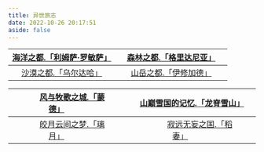 ```yaml
---
title: 异世旅志
date: 2022-10-26 20:17:51
aside: false
---
```




| [海洋之都.「利姆萨·罗敏萨」](https://arrietty-fly.github.io/利姆萨·罗敏萨) | &emsp;[森林之都.「格里达尼亚」](https://arrietty-fly.github.io/格里达尼亚)&emsp; |
| :----------------------------------------------------------: | :----------------------------------------------------------: |
| [沙漠之都.「乌尔达哈」](https://arrietty-fly.github.io/乌尔达哈) | [山岳之都.「伊修加德」](https://arrietty-fly.github.io/伊修加德) |





| &emsp;[风与牧歌之城.「蒙德」](https://arrietty-fly.github.io/蒙德)&emsp;&emsp;&emsp; | [山巅雪国的记忆.「龙脊雪山」](https://arrietty-fly.github.io/龙脊雪山) |
| :----------------------------------------------------------: | :----------------------------------------------------------: |
| &emsp;[皎月云间之梦.「璃月」](https://arrietty-fly.github.io/璃月)&emsp;&emsp;&emsp; | &emsp;&emsp;[寂远无妄之国.「稻妻」](https://arrietty-fly.github.io/稻妻)&emsp;&emsp;&emsp; |

